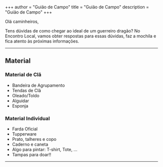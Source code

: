 +++
author = "Guião de Campo"
title = "Guião de Campo" 
description = "Guião de Campo" 
+++

Olá caminheiros,

Tens dúvidas de como chegar ao ideal de um guerreiro dragão? 
No Encontro Local,  vamos obter respostas para essas dúvidas, faz a mochila e fica atento às próximas informações.

---

## Material

### Material de Clã
- Bandeira de Agrupamento
- Tendas de Clã
- Oleado/Toldo
- Alguidar
- Esponja

### Material Individual
- Farda Oficial
- Tupperware
- Prato, talheres e copo
- Caderno e caneta
- Algo para pintar: T-shirt, Tote, ...
- Tampas para doar!!

---

